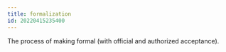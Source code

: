 ```yaml
---
title: formalization
id: 20220415235400
---
```


The process of making formal (with official and authorized acceptance).
